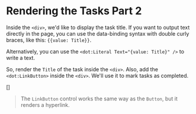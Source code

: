 ﻿Rendering the Tasks Part 2
==========================
Inside the `<div>`, we'd like to display the task title. If you want to output text directly in the page,
you can use the data-binding syntax with double curly braces, like this: `{{value: Title}}`.

Alternatively, you can use the `<dot:Literal Text="{value: Title}" />` to write a text.

So, render the `Title` of the task inside the `<div>`. Also, add the `<dot:LinkButton>` inside the `<div>`. We'll use it to mark tasks as completed.

[<DothtmlExercise Initial="samples/ToDoListView_Stage6.dothtml"
                  Final="samples/ToDoListView_Stage7.dothtml"
                  DisplayName="ToDoListView.dothtml"
                  ValidatorId="Lesson2Step9Validator" />]

> The `LinkButton` control works the same way as the `Button`, but it renders a hyperlink.
